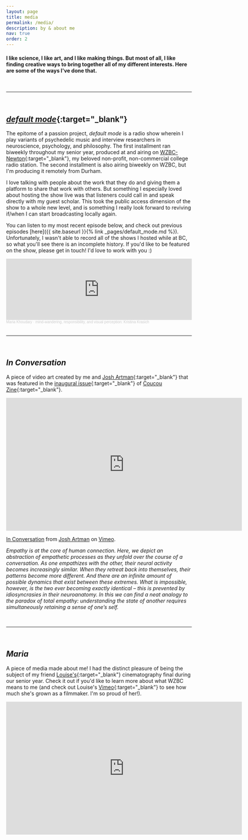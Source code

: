 ```yaml
---
layout: page
title: media
permalink: /media/
description: by & about me
nav: true
order: 2
---
```


#### I like science, I like art, and I like making things. But most of all, I like finding creative ways to bring together all of my different interests. Here are some of the ways I've done that.

<br>

---

<br>

## [*default mode*](https://mariakhoudary.com/default_mode){:target="_blank"}


The epitome of a passion project, *default mode* is a radio show wherein I play variants of psychedelic music and interview researchers in neuroscience, psychology, and philosophy. The first installment ran biweekly throughout my senior year, produced at and airing on [WZBC-Newton](https://wzbc.org){:target="_blank"}, my beloved non-profit, non-commercial college radio station. The second installment is also airing biweekly on WZBC, but I'm producing it remotely from Durham.

I love talking with people about the work that they do and giving them a platform to share that work with others. But something I especially loved about hosting the show live was that listeners could call in and speak directly with my guest scholar. This took the public access dimension of the show to a whole new level, and is something I really look forward to reviving if/when I can start broadcasting locally again.

You can listen to my most recent episode below, and check out previous episodes [here]({{ site.baseurl }}{% link _pages/default_mode.md %}). Unfortunately, I wasn't able to record all of the shows I hosted while at BC, so what you'll see there is an incomplete history. If you'd like to be featured on the show, please get in touch! I'd love to work with you :)



<iframe width="100%" height="166" scrolling="no" frameborder="no" allow="autoplay" src="https://w.soundcloud.com/player/?url=https%3A//api.soundcloud.com/tracks/1025274427&color=%23ff5500&auto_play=false&hide_related=false&show_comments=true&show_user=true&show_reposts=false&show_teaser=true"></iframe><div style="font-size: 10px; color: #cccccc;line-break: anywhere;word-break: normal;overflow: hidden;white-space: nowrap;text-overflow: ellipsis; font-family: Interstate,Lucida Grande,Lucida Sans Unicode,Lucida Sans,Garuda,Verdana,Tahoma,sans-serif;font-weight: 100;"><a href="https://soundcloud.com/mariakhoudary" title="Maria Khoudary" target="_blank" style="color: #cccccc; text-decoration: none;">Maria Khoudary</a> · <a href="https://soundcloud.com/mariakhoudary/krasich" title="mind-wandering, responsibility, and visual perception: Kristina Krasich" target="_blank" style="color: #cccccc; text-decoration: none;">mind-wandering, responsibility, and visual perception: Kristina Krasich</a></div>

<br>

---

 <br>

## *In Conversation*

A piece of video art created by me and [Josh Artman](https://joshartman.net){:target="_blank"} that was featured in the [inaugural issue](https://indd.adobe.com/view/0b06b8d0-90e2-417f-95cc-e8169e9049ee){:target="_blank"} of [Coucou Zine](https://www.instagram.com/coucou_zine/){:target="_blank"}.

<iframe src="https://player.vimeo.com/video/396028208" width="640" height="360" frameborder="0" allow="autoplay; fullscreen" allowfullscreen></iframe>
<p><a href="https://vimeo.com/396028208">In Conversation</a> from <a href="https://vimeo.com/user109367699">Josh Artman</a> on <a href="https://vimeo.com">Vimeo</a>.</p>

*Empathy is at the core of human connection. Here, we depict an abstraction of empathetic processes as they unfold over the course of a conversation. As one empathizes with the other, their neural activity becomes increasingly similar. When they retreat back into themselves, their patterns become more different. And there are an infinite amount of possible dynamics that exist between these extremes. What is impossible, however, is the two ever becoming exactly identical – this is prevented by idiosyncrasies in their neuroanatomy. In this we can find a neat analogy to the paradox of total empathy: understanding the state of another requires simultaneously retaining a sense of one’s self.*

<br>

---

<br>

## *Maria*

A piece of media made about me! I had the distinct pleasure of being the subject of my friend [Louise's](https://www.linkedin.com/in/louise-nessralla-270ab1111){:target="_blank"} cinematography final during our senior year. Check it out if you'd like to learn more about what WZBC means to me (and check out Louise's [Vimeo](https://vimeo.com/weezyfilms){:target="_blank"} to see how much she's grown as a filmmaker. I'm so proud of her!).

<iframe title="vimeo-player" src="https://player.vimeo.com/video/356757766" width="640" height="360" frameborder="0" allowfullscreen></iframe>
